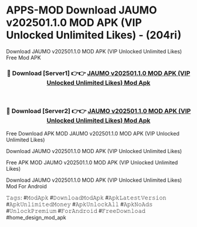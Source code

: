 # APPS-MOD Download JAUMO v202501.1.0 MOD APK (VIP Unlocked Unlimited Likes) - (204ri)
Download JAUMO v202501.1.0 MOD APK (VIP Unlocked Unlimited Likes) Free Mod APK

<div align="center">
<h3>🔴 Download [Server1] 👉👉 <a href="https://apk-comot.site?title=JAUMO_v202501.1.0_MOD_APK_(VIP_Unlocked_Unlimited_Likes)">JAUMO v202501.1.0 MOD APK (VIP Unlocked Unlimited Likes) Mod Apk</a></h3><br>

<h3>🔴 Download [Server2] 👉👉 <a href="https://apk-comot.site?title=JAUMO_v202501.1.0_MOD_APK_(VIP_Unlocked_Unlimited_Likes)">JAUMO v202501.1.0 MOD APK (VIP Unlocked Unlimited Likes) Mod Apk</a></h3>
</div>


Free Download APK MOD JAUMO v202501.1.0 MOD APK (VIP Unlocked Unlimited Likes)

Download JAUMO v202501.1.0 MOD APK (VIP Unlocked Unlimited Likes) 

Free APK MOD JAUMO v202501.1.0 MOD APK (VIP Unlocked Unlimited Likes) 

Download JAUMO v202501.1.0 MOD APK (VIP Unlocked Unlimited Likes) Mod For Android

𝚃𝚊𝚐𝚜: #𝙼𝚘𝚍𝙰𝚙𝚔 #𝙳𝚘𝚠𝚗𝚕𝚘𝚊𝚍𝙼𝚘𝚍𝙰𝚙𝚔 #𝙰𝚙𝚔𝙻𝚊𝚝𝚎𝚜𝚝𝚅𝚎𝚛𝚜𝚒𝚘𝚗 #𝙰𝚙𝚔𝚄𝚗𝚕𝚒𝚖𝚒𝚝𝚎𝚍𝙼𝚘𝚗𝚎𝚢 #𝙰𝚙𝚔𝚄𝚗𝚕𝚘𝚌𝚔𝙰𝚕𝚕 #𝙰𝚙𝚔𝙽𝚘𝙰𝚍𝚜 #𝚄𝚗𝚕𝚘𝚌𝚔𝙿𝚛𝚎𝚖𝚒𝚞𝚖 #𝙵𝚘𝚛𝙰𝚗𝚍𝚛𝚘𝚒𝚍 #𝙵𝚛𝚎𝚎𝙳𝚘𝚠𝚗𝚕𝚘𝚊𝚍 #home_design_mod_apk